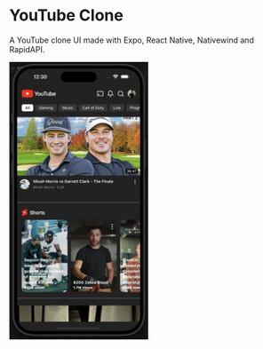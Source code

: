 # YouTube Clone

A YouTube clone UI made with Expo, React Native, Nativewind and RapidAPI.

<img src="./assets/print.png" width="250" height="500">